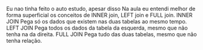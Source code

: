 Eu nao tinha feito o auto estudo, apesar disso Na aula eu entendi melhor de forma superficial os conceitos de INNER join, LEFT join e FULL join.
INNER JOIN
Pega só os dados que existem nas duas tabelas ao mesmo tempo.
LEFT JOIN
Pega todos os dados da tabela da esquerda, mesmo que não tenha na da direita.
FULL JOIN
Pega tudo das duas tabelas, mesmo que não tenha relação.
